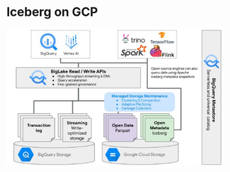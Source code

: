 

# Iceberg on GCP
![iceberg on gcp](https://github.com/barneywill/bigdata_demo/blob/main/imgs/iceberg_gcp.jpg)